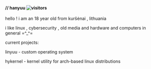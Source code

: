 #### // hanyuu ![visitors](https://visitor-badge.glitch.me/badge?page_id=0xhanyuu.0xhanyuu)


hello ! i am an 18 year old from kuršėnai , lithuania

i like linux , cybersecurity , old media and hardware and computers in general =^_^=



current projects:

linyuu - custom operating system

hykernel - kernel utility for arch-based linux distributions


